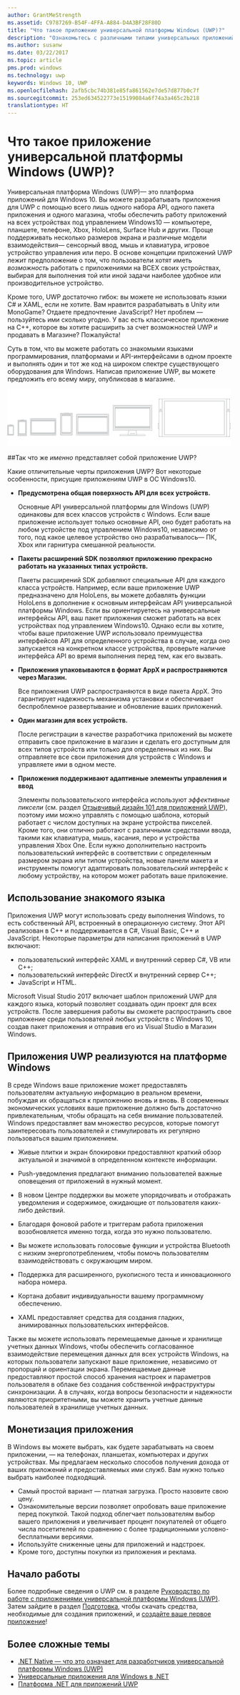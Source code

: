 ```yaml
---
author: GrantMeStrength
ms.assetid: C9787269-B54F-4FFA-A884-D4A3BF28F80D
title: "Что такое приложение универсальной платформы Windows (UWP)?"
description: "Ознакомьтесь с различными типами универсальных приложений для Windows: приложениями Магазина Windows, приложениями Магазина Windows Phone и приложениями среды выполнения Windows."
ms.author: susanw
ms.date: 03/22/2017
ms.topic: article
pms.prod: windows
ms.technology: uwp
keywords: Windows 10, UWP
ms.openlocfilehash: 2afb5cbc74b381e85fa861562e7de57d877b0c7f
ms.sourcegitcommit: 253ed634522773e15199084a6f74a3a465c2b218
translationtype: HT
---
```

# <a name="whats-a-universal-windows-platform-uwp-app"></a>Что такое приложение универсальной платформы Windows (UWP)?

Универсальная платформа Windows (UWP)— это платформа приложений для Windows 10. Вы можете разрабатывать приложения для UWP с помощью всего лишь одного набора API, одного пакета приложения и одного магазина, чтобы обеспечить работу приложений на всех устройствах под управлением Windows10 — компьютере, планшете, телефоне, Xbox, HoloLens, Surface Hub и других. Проще поддерживать несколько размеров экрана и различные модели взаимодействия— сенсорный ввод, мышь и клавиатура, игровое устройство управления или перо. В основе концепции приложений UWP лежит предположение о том, что пользователи хотят иметь *возможность* работать с приложениями на ВСЕХ своих устройствах, выбирая для выполнения той или иной задачи наиболее удобное или производительное устройство.

Кроме того, UWP достаточно гибок: вы можете не использовать языки C# и XAML, если не хотите. Вам нравится разрабатывать в Unity или MonoGame? Отдаете предпочтение JavaScript? Нет проблем — пользуйтесь ими сколько угодно. У вас есть классическое приложение на C++, которое вы хотите расширить за счет возможностей UWP и продавать в Магазине? Пожалуйста! 

Суть в том, что вы можете работать со знакомыми языками программирования, платформами и API-интерфейсами в одном проекте и выполнять один и тот же код на широком спектре существующего оборудования для Windows. Написав приложение UWP, вы можете предложить его всему миру, опубликовав в магазине.

![Устройства под управлением Windows](images/1894834-hig-device-primer-01-500.png)
 
##<a name="so-what-exactly-is-a-uwp-app"></a>Так что же *именно* представляет собой приложение UWP?

Какие отличительные черты приложения UWP? Вот некоторые особенности, присущие приложениям UWP в ОС Windows10.

-   **Предусмотрена общая поверхность API для всех устройств.**

    Основные API универсальной платформы для Windows (UWP) одинаковы для всех классов устройств с Windows. Если ваше приложение использует только основные API, оно будет работать на любом устройстве под управлением Windows10, независимо от того, под какое целевое устройство оно разрабатывалось— ПК, Xbox или гарнитура смешанной реальности.

-   **Пакеты расширений SDK позволяют приложению прекрасно работать на указанных типах устройств.**

    Пакеты расширений SDK добавляют специальные API для каждого класса устройств. Например, если ваше приложение UWP предназначено для HoloLens, вы можете добавлять функции HoloLens в дополнение к основным интерфейсам API универсальной платформы Windows.
    Если вы ориентируетесь на универсальные интерфейсы API, ваш пакет приложения сможет работать на всех устройствах под управлением Windows10. Однако если вы хотите, чтобы ваше приложение UWP использовало преимущества интерфейсов API для определенного устройства в случае, когда оно запускается на конкретном классе устройства, проверьте наличие интерфейса API во время выполнения перед тем, как его вызвать. 

-   **Приложения упаковываются в формат AppX и распространяются через Магазин.**

    Все приложения UWP распространяются в виде пакета AppX. Это гарантирует надежность механизма установки и обеспечивает беспроблемное развертывание и обновление ваших приложений.

-   **Один магазин для всех устройств.**

    После регистрации в качестве разработчика приложений вы можете отправить свое приложение в магазин и сделать его доступным для всех типов устройств или только для определенных из них. Вы отправляете все свои приложения для устройств с Windows и управляете ими в одном месте.

-   **Приложения поддерживают адаптивные элементы управления и ввод**

    Элементы пользовательского интерфейса используют *эффективные пиксели* (см. раздел [Отзывчивый дизайн 101 для приложений UWP](https://msdn.microsoft.com/library/windows/apps/Dn958435)), поэтому ими можно управлять с помощью шаблона, который работает с числом доступных на экране устройства пикселей. Кроме того, они отлично работают с различными средствами ввода, такими как клавиатура, мышь, касания, перо и устройства управления Xbox One. Если нужно дополнительно настроить пользовательский интерфейс в соответствии с определенным размером экрана или типом устройства, новые панели макета и инструменты помогут адаптировать пользовательский интерфейс к любому устройству, на котором может работать ваше приложение.



## <a name="use-a-language-you-already-know"></a>Использование знакомого языка


Приложения UWP могут использовать среду выполнения Windows, то есть собственный API, встроенный в операционную систему. Этот API реализован в C++ и поддерживается в C#, Visual Basic, C++ и JavaScript. Некоторые параметры для написания приложений в UWP включают:
-   пользовательский интерфейс XAML и внутренний сервер C#, VB или C++;
-   пользовательский интерфейс DirectX и внутренний сервер C++;
-   JavaScript и HTML.

Microsoft Visual Studio 2017 включает шаблон приложений UWP для каждого языка, который позволяет создавать один проект для всех устройств. После завершения работы вы сможете распространить свое приложение среди пользователей любых устройств с Windows 10, создав пакет приложения и отправив его из Visual Studio в Магазин Windows.

## <a name="uwp-apps-come-to-life-on-windows"></a>Приложения UWP реализуются на платформе Windows


В среде Windows ваше приложение может предоставлять пользователям актуальную информацию в реальном времени, побуждая их обращаться к приложению вновь и вновь. В современных экономических условиях ваше приложение должно быть достаточно привлекательным, чтобы обращать на себя внимание пользователей. Windows предоставляет вам множество ресурсов, которые помогут заинтересовать пользователей и стимулировать их регулярно пользоваться вашим приложением.

-   Живые плитки и экран блокировки предоставляют краткий обзор актуальной и значимой в определенном контексте информации.

-   Push-уведомления предлагают вниманию пользователей важные оповещения от приложений в нужный момент.

-   В новом Центре поддержки вы можете упорядочивать и отображать уведомления и содержимое, ожидающие от пользователя каких-либо действий.

-   Благодаря фоновой работе и триггерам работа приложения возобновляется именно тогда, когда это нужно пользователю.

-   Вы можете использовать голосовые функции и устройства Bluetooth с низким энергопотреблением, чтобы помочь пользователям взаимодействовать с окружающим миром.

-   Поддержка для расширенного, рукописного теста и инновационного набора номера.

-   Кортана добавит индивидуальности вашему программному обеспечению.

-   XAML предоставляет средства для создания гладких, анимированных пользовательских интерфейсов.

Также вы можете использовать перемещаемые данные и хранилище учетных данных Windows, чтобы обеспечить согласованное взаимодействие перемещения данных для всех устройств Windows, на которых пользователи запускают ваше приложение, независимо от пропорций и ориентации экрана. Перемещаемые данные предоставляют простой способ хранения настроек и параметров пользователя в облаке без создания собственной инфраструктуры синхронизации. А в случаях, когда вопросы безопасности и надежности являются приоритетными, вы можете хранить учетные данные пользователей в хранилище учетных данных.

##  <a name="monetize-your-app"></a>Монетизация приложения


В Windows вы можете выбрать, как будете зарабатывать на своем приложении, — на телефонах, планшетах, компьютерах и других устройствах. Мы предлагаем несколько способов получения дохода от ваших приложений и предоставляемых ими служб. Вам нужно только выбрать наиболее подходящий.

-   Самый простой вариант — платная загрузка. Просто назовите свою цену.
-   Ознакомительные версии позволяет опробовать ваше приложение перед покупкой. Такой подход облегчает пользователям выбор вашего приложения и увеличивает процент покупателей от общего числа посетителей по сравнению с более традиционными условно-бесплатными версиями.
-   Используйте сниженные цены для приложений и надстроек.
-   Кроме того, доступны покупки из приложения и реклама.

## <a name="lets-get-started"></a>Начало работы


Более подробные сведения о UWP см. в разделе [Руководство по работе с приложениями универсальной платформы Windows (UWP)](universal-application-platform-guide.md). Затем зайдите в раздел [Подготовка](get-set-up.md), чтобы скачать средства, необходимые для создания приложений, и [создайте ваше первое приложение](your-first-app.md)!


## <a name="more-advanced-topics"></a>Более сложные темы

* [.NET Native — что это означает для разработчиков универсальной платформы Windows (UWP)](https://blogs.windows.com/buildingapps/2015/08/20/net-native-what-it-means-for-universal-windows-platform-uwp-developers/#TYsD3tJuBJpK3Hc7.97)
* [Универсальные приложения для Windows в .NET](https://blogs.msdn.microsoft.com/dotnet/2015/07/30/universal-windows-apps-in-net)
* [Платформа .NET для приложений UWP](https://msdn.microsoft.com/en-us/library/mt185501.aspx)
